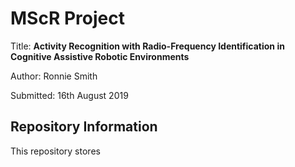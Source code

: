 # MScR Project

Title: **Activity Recognition with Radio-Frequency Identification in Cognitive Assistive Robotic Environments**

Author: Ronnie Smith

Submitted: 16th August 2019

## Repository Information

This repository stores 